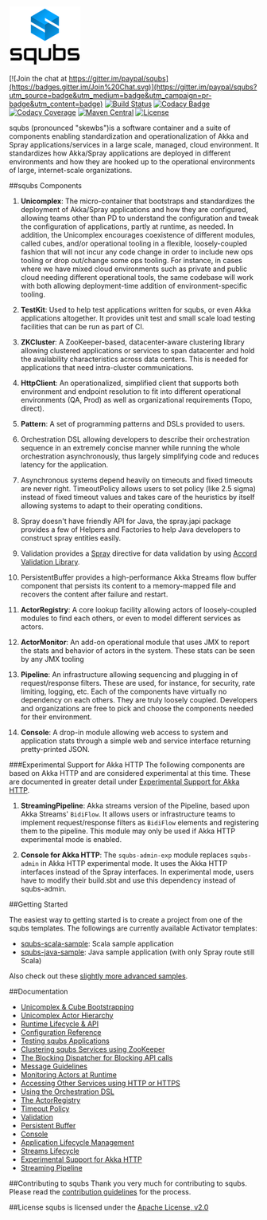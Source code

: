 ![image](docs/img/squbs-logo-transparent.png)

[![Join the chat at https://gitter.im/paypal/squbs](https://badges.gitter.im/Join%20Chat.svg)](https://gitter.im/paypal/squbs?utm_source=badge&utm_medium=badge&utm_campaign=pr-badge&utm_content=badge)
[![Build Status](https://travis-ci.org/paypal/squbs.svg?branch=master)](https://travis-ci.org/paypal/squbs)
[![Codacy Badge](https://api.codacy.com/project/badge/57368c396cb649c590e4ba678675e55c)](https://www.codacy.com/app/akara-sucharitakul/squbs)
[![Codacy Coverage](https://api.codacy.com/project/badge/coverage/57368c396cb649c590e4ba678675e55c)](https://www.codacy.com/app/akara-sucharitakul/squbs)
[![Maven Central](https://maven-badges.herokuapp.com/maven-central/org.squbs/squbs-unicomplex_2.11/badge.svg?style=flat)](http://search.maven.org/#search|ga|1|g:org.squbs)
[![License](http://img.shields.io/:license-Apache%202-red.svg)](http://www.apache.org/licenses/LICENSE-2.0.txt)

squbs (pronounced "skewbs")is a software container and a suite of components enabling standardization and operationalization of Akka and Spray applications/services in a large scale, managed, cloud environment. It standardizes how Akka/Spray applications are deployed in different environments and how they are hooked up to the operational environments of large, internet-scale organizations.

##squbs Components

1. **Unicomplex**: The micro-container that bootstraps and standardizes the deployment of Akka/Spray applications and how they are configured, allowing teams other than PD to understand the configuration and tweak the configuration of applications, partly at runtime, as needed. In addition, the Unicomplex encourages coexistence of different modules, called cubes, and/or operational tooling in a flexible, loosely-coupled fashion that will not incur any code change in order to include new ops tooling or drop out/change some ops tooling. For instance, in cases where we have mixed cloud environments such as private and public cloud needing different operational tools, the same codebase will work with both allowing deployment-time addition of environment-specific tooling.

2. **TestKit**: Used to help test applications written for squbs, or even Akka applications altogether. It provides unit test and small scale load testing facilities that can be run as part of CI.

3. **ZKCluster**: A ZooKeeper-based, datacenter-aware clustering library allowing clustered applications or services to span datacenter and hold the availability characteristics across data centers. This is needed for applications that need intra-cluster communications.

4. **HttpClient**: An operationalized, simplified client that supports both environment and endpoint resolution to fit into different operational environments (QA, Prod) as well as organizational requirements (Topo, direct).

5. **Pattern**: A set of programming patterns and DSLs provided to users. 
  1. Orchestration DSL allowing developers to describe their orchestration sequence in an extremely concise manner while running the whole orchestration asynchronously, thus largely simplifying code and reduces latency for the application.
  2. Asynchronous systems depend heavily on timeouts and fixed timeouts are never right. TimeoutPolicy allows users to set policy (like 2.5 sigma) instead of fixed timeout values and takes care of the heuristics by itself allowing systems to adapt to their operating conditions.
  3. Spray doesn't have friendly API for Java, the spray.japi package provides a few of Helpers and Factories to help Java developers to construct spray entities easily.
  4. Validation provides a [Spray](http://spray.io) directive for data validation by using [Accord Validation Library](http://wix.github.io/accord/).
  5. PersistentBuffer provides a high-performance Akka Streams flow buffer component that persists its content to a memory-mapped file and recovers the content after failure and restart.

6. **ActorRegistry**: A core lookup facility allowing actors of loosely-coupled modules to find each others, or even to model different services as actors.

7. **ActorMonitor**: An add-on operational module that uses JMX to report the stats and behavior of actors in the system. These stats can be seen by any JMX tooling

8. **Pipeline**: An infrastructure allowing sequencing and plugging in of request/response filters. These are used, for instance, for security, rate limiting, logging, etc.
Each of the components have virtually no dependency on each others. They are truly loosely coupled. Developers and organizations are free to pick and choose the components needed for their environment.

9. **Console**: A drop-in module allowing web access to system and application stats through a simple web and service interface returning pretty-printed JSON.

###Experimental Support for Akka HTTP
The following components are based on Akka HTTP and are considered experimental at this time. These are documented in greater detail under [Experimental Support for Akka HTTP](docs/akka-http-experimental.md).

1. **StreamingPipeline**: Akka streams version of the Pipeline, based upon Akka Streams' `BidiFlow`. It allows users or infrastructure teams to implement request/response filters as `BidiFlow` elements and registering them to the pipeline. This module may only be used if Akka HTTP experimental mode is enabled.

2. **Console for Akka HTTP**: The `squbs-admin-exp` module replaces `squbs-admin` in Akka HTTP experimental mode. It uses the Akka HTTP interfaces instead of the Spray interfaces. In experimental mode, users have to modify their build.sbt and use this dependency instead of squbs-admin.

##Getting Started

The easiest way to getting started is to create a project from one of the squbs templates. The followings are currently available Activator templates:

* [squbs-scala-sample](https://www.lightbend.com/activator/template/squbs-scala-sample): Scala sample application
* [squbs-java-sample](https://www.lightbend.com/activator/template/squbs-java-sample): Java sample application (with only Spray route still Scala)

Also check out these [slightly more advanced samples](https://github.com/paypal/squbs/tree/master/samples).



##Documentation
* [Unicomplex & Cube Bootstrapping](docs/bootstrap.md)
* [Unicomplex Actor Hierarchy](docs/actor-hierarchy.md)
* [Runtime Lifecycle & API](docs/lifecycle.md)
* [Configuration Reference](docs/configuration.md)
* [Testing squbs Applications](docs/testing.md)
* [Clustering squbs Services using ZooKeeper](docs/zkcluster.md)
* [The Blocking Dispatcher for Blocking API calls](docs/blocking-dispatcher.md)
* [Message Guidelines](docs/messages.md)
* [Monitoring Actors at Runtime](docs/monitor.md)
* [Accessing Other Services using HTTP or HTTPS](docs/httpclient.md)
* [Using the Orchestration DSL](docs/orchestration_dsl.md)
* [The ActorRegistry](docs/registry.md)
* [Timeout Policy](docs/timeoutpolicy.md)
* [Validation](docs/validation.md)
* [Persistent Buffer](docs/persistent-buffer.md)
* [Console](docs/console.md)
* [Application Lifecycle Management](docs/packaging.md)
* [Streams Lifecycle](docs/streams-lifecycle.md)
* [Experimental Support for Akka HTTP](docs/akka-http-experimental.md)
* [Streaming Pipeline](docs/streamingpipeline.md)

##Contributing to squbs
Thank you very much for contributing to squbs. Please read the [contribution guidelines](CONTRIBUTING.md) for the process.

##License
squbs is licensed under the [Apache License, v2.0](LICENSE.txt)
